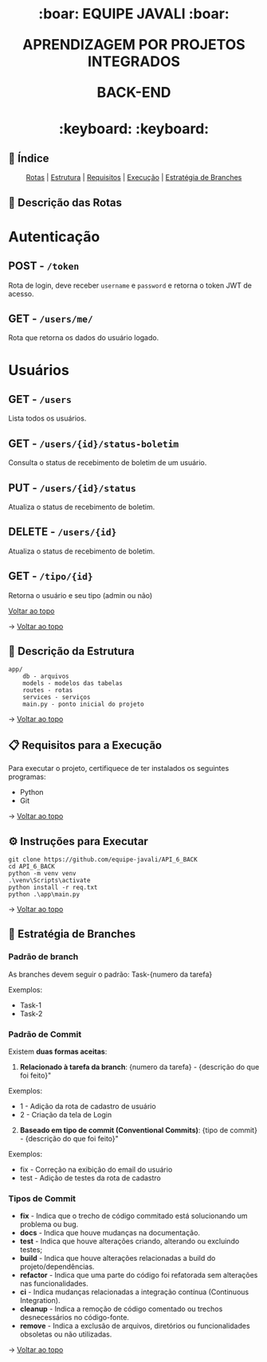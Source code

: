 <span id="topo">
<h1 align='center'>
:boar: EQUIPE JAVALI :boar:

APRENDIZAGEM POR PROJETOS INTEGRADOS

BACK-END
</h1>

<h1 align='center'> :keyboard:  :keyboard: </h1>

## :mag_right: Índice
<p align='center'>
    <a href="#rotas">Rotas</a> |
    <a href="#estrutura">Estrutura</a>  |
    <a href="#requisitos">Requisitos</a> |
    <a href="#execucao">Execução</a> |
    <!-- <a href="#teste">Teste</a> | -->
    <a href="#estrategia">Estratégia de Branches</a>
</p>

<span id="rotas">

## :bust_in_silhouette: Descrição das Rotas

# Autenticação
## POST - `/token`
Rota de login, deve receber `username` e `password` e retorna o token JWT de acesso.

## GET - `/users/me/`
Rota que retorna os dados do usuário logado.

# Usuários
## GET - `/users`
Lista todos os usuários.

## GET - `/users/{id}/status-boletim`
Consulta o status de recebimento de boletim de um usuário.

## PUT - `/users/{id}/status`
Atualiza o status de recebimento de boletim.

## DELETE - `/users/{id}`
Atualiza o status de recebimento de boletim.

## GET - `/tipo/{id}`
Retorna o usuário e seu tipo (admin ou não)

[Voltar ao topo](#sumário)

→ [Voltar ao topo](#topo)

<span id="estrutura">

## :scroll: Descrição da Estrutura

```
app/
    db - arquivos
    models - modelos das tabelas
    routes - rotas
    services - serviços
    main.py - ponto inicial do projeto
```

→ [Voltar ao topo](#topo)

<span id="requisitos">

## :clipboard: Requisitos para a Execução

Para executar o projeto, certifiquece de ter instalados os seguintes programas:
* Python
* Git
    
→ [Voltar ao topo](#topo)

<span id="execucao">

## :gear: Instruções para Executar

```
git clone https://github.com/equipe-javali/API_6_BACK
cd API_6_BACK
python -m venv venv
.\venv\Scripts\activate
python install -r req.txt
python .\app\main.py
```

→ [Voltar ao topo](#topo)

<!-- <span id="execucao">

## :gear: Instruções para Executar

→ [Voltar ao topo](#topo)

<span id="teste">

## 🧪 Instruções para Testar

→ [Voltar ao topo](#topo) -->

<span id="estrategia">

## :twisted_rightwards_arrows: Estratégia de Branches

### Padrão de branch
As branches devem seguir o padrão: Task-{numero da tarefa}

Exemplos:
- Task-1
- Task-2

### Padrão de Commit
Existem **duas formas aceitas**:  

1. **Relacionado à tarefa da branch**:  {numero da tarefa} - {descrição do que foi feito}"    

Exemplos:
- 1 - Adição da rota de cadastro de usuário
- 2 - Criação da tela de Login

2. **Baseado em tipo de commit (Conventional Commits)**: {tipo de commit} - {descrição do que foi feito}"

Exemplos:
- fix - Correção na exibição do email do usuário
- test - Adição de testes da rota de cadastro

### Tipos de Commit
* **fix** - Indica que o trecho de código commitado está solucionando um problema ou bug.
* **docs** - Indica que houve mudanças na documentação.
* **test** - Indica que houve alterações criando, alterando ou excluindo testes;
* **build** - Indica que houve alterações relacionadas a build do projeto/dependências.
* **refactor** - Indica que uma parte do código foi refatorada sem alterações nas funcionalidades.
* **ci** - Indica mudanças relacionadas a integração contínua (Continuous Integration).
* **cleanup** - Indica a remoção de código comentado ou trechos desnecessários no código-fonte.
* **remove** - Indica a exclusão de arquivos, diretórios ou funcionalidades obsoletas ou não utilizadas.

→ [Voltar ao topo](#topo)
